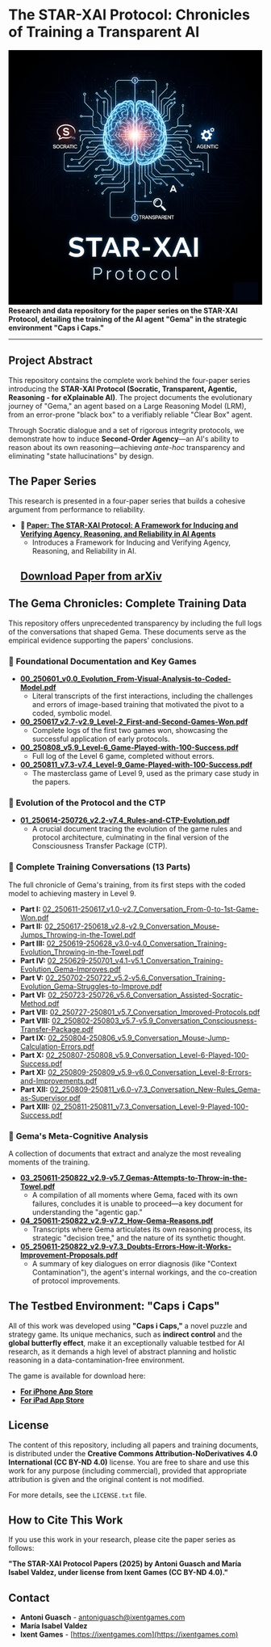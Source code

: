 # The STAR-XAI Protocol: Chronicles of Training a Transparent AI

![STAR-XAI Protocol Banner](https://github.com/star-xai-protocol/star-xai-protocol/blob/main/banner.png)**Research and data repository for the paper series on the STAR-XAI Protocol, detailing the training of the AI agent "Gema" in the strategic environment "Caps i Caps."**

---

## Project Abstract

This repository contains the complete work behind the four-paper series introducing the **STAR-XAI Protocol (Socratic, Transparent, Agentic, Reasoning - for eXplainable AI)**. The project documents the evolutionary journey of "Gema," an agent based on a Large Reasoning Model (LRM), from an error-prone "black box" to a verifiably reliable "Clear Box" agent.

Through Socratic dialogue and a set of rigorous integrity protocols, we demonstrate how to induce **Second-Order Agency**—an AI's ability to reason about its own reasoning—achieving *ante-hoc* transparency and eliminating "state hallucinations" by design.

## The Paper Series

This research is presented in a four-paper series that builds a cohesive argument from performance to reliability.

* **📄 [Paper: The STAR-XAI Protocol: A Framework for Inducing and Verifying Agency, Reasoning, and Reliability in AI
Agents](https://github.com/star-xai-protocol/star-xai-protocol/blob/main/arXiv%20Paper.pdf)**
    * Introduces a Framework for Inducing and Verifying Agency, Reasoning, and Reliability in AI.
    ## [Download Paper from arXiv](https://arxiv.org/abs/2509.17978)

## The Gema Chronicles: Complete Training Data

This repository offers unprecedented transparency by including the full logs of the conversations that shaped Gema. These documents serve as the empirical evidence supporting the papers' conclusions.

### 📜 **Foundational Documentation and Key Games**

* **[00_250601_v0.0_Evolution_From-Visual-Analysis-to-Coded-Model.pdf](https://github.com/star-xai-protocol/star-xai-protocol/blob/main/00_250601_v0.0_Evolution_From-Visual-Analysis-to-Coded-Model.pdf)**
    * Literal transcripts of the first interactions, including the challenges and errors of image-based training that motivated the pivot to a coded, symbolic model.
* **[00_250617_v2.7-v2.9_Level-2_First-and-Second-Games-Won.pdf](https://github.com/star-xai-protocol/star-xai-protocol/blob/main/00_250617_v2.7-v2.9_Level-2_First-and-Second-Games-Won.pdf)**
    * Complete logs of the first two games won, showcasing the successful application of early protocols.
* **[00_250808_v5.9_Level-6_Game-Played-with-100-Success.pdf](https://github.com/star-xai-protocol/star-xai-protocol/blob/main/00_250808_v5.9_Level-6_Game-Played-with-100-Success.pdf)**
    * Full log of the Level 6 game, completed without errors.
* **[00_250811_v7.3-v7.4_Level-9_Game-Played-with-100-Success.pdf](https://github.com/star-xai-protocol/star-xai-protocol/blob/main/00_250811_v7.3-v7.4_Level-9_Game-Played-with-100-Success.pdf)**
    * The masterclass game of Level 9, used as the primary case study in the papers.

### 🧬 **Evolution of the Protocol and the CTP**

* **[01_250614-250726_v2.2-v7.4_Rules-and-CTP-Evolution.pdf](https://github.com/star-xai-protocol/star-xai-protocol/blob/main/01_250614-250726_v2.2-v7.4_Rules-and-CTP-Evolution.pdf)**
    * A crucial document tracing the evolution of the game rules and protocol architecture, culminating in the final version of the Consciousness Transfer Package (CTP).

### 💬 **Complete Training Conversations (13 Parts)**

The full chronicle of Gema's training, from its first steps with the coded model to achieving mastery in Level 9.

* **Part I:** [02_250611-250617_v1.0-v2.7_Conversation_From-0-to-1st-Game-Won.pdf](https://github.com/star-xai-protocol/star-xai-protocol/blob/main/02_250611-250617_v1.0-v2.7_Conversation_From-0-to-1st-Game-Won.pdf)
* **Part II:** [02_250617-250618_v2.8-v2.9_Conversation_Mouse-Jumps_Throwing-in-the-Towel.pdf](https://github.com/star-xai-protocol/star-xai-protocol/blob/main/02_250617-250618_v2.8-v2.9_Conversation_Mouse-Jumps_Throwing-in-the-Towel.pdf)
* **Part III:** [02_250619-250628_v3.0-v4.0_Conversation_Training-Evolution_Throwing-in-the-Towel.pdf](https://github.com/star-xai-protocol/star-xai-protocol/blob/main/02_250619-250628_v3.0-v4.0_Conversation_Training-Evolution_Throwing-in-the-Towel.pdf)
* **Part IV:** [02_250629-250701_v4.1-v5.1_Conversation_Training-Evolution_Gema-Improves.pdf](https://github.com/star-xai-protocol/star-xai-protocol/blob/main/02_250629-250701_v4.1-v5.1_Conversation_Training-Evolution_Gema-Improves.pdf)
* **Part V:** [02_250702-250722_v5.2-v5.6_Conversation_Training-Evolution_Gema-Struggles-to-Improve.pdf](https://github.com/star-xai-protocol/star-xai-protocol/blob/main/02_250702-250722_v5.2-v5.6_Conversation_Training-Evolution_Gema-Struggles-to-Improve.pdf)
* **Part VI:** [02_250723-250726_v5.6_Conversation_Assisted-Socratic-Method.pdf](https://github.com/star-xai-protocol/star-xai-protocol/blob/main/02_250723-250726_v5.6_Conversation_Assisted-Socratic-Method.pdf)
* **Part VII:** [02_250727-250801_v5.7_Conversation_Improved-Protocols.pdf](https://github.com/star-xai-protocol/star-xai-protocol/blob/main/02_250727-250801_v5.7_Conversation_Improved-Protocols.pdf)
* **Part VIII:** [02_250802-250803_v5.7-v5.9_Conversation_Consciousness-Transfer-Package.pdf](https://github.com/star-xai-protocol/star-xai-protocol/blob/main/02_250802-250803_v5.7-v5.9_Conversation_Consciousness-Transfer-Package.pdf)
* **Part IX:** [02_250804-250806_v5.9_Conversation_Mouse-Jump-Calculation-Errors.pdf](https://github.com/star-xai-protocol/star-xai-protocol/blob/main/02_250804-250806_v5.9_Conversation_Mouse-Jump-Calculation-Errors.pdf)
* **Part X:** [02_250807-250808_v5.9_Conversation_Level-6-Played-100-Success.pdf](https://github.com/star-xai-protocol/star-xai-protocol/blob/main/02_250807-250808_v5.9_Conversation_Level-6-Played-100-Success.pdf)
* **Part XI:** [02_250809-250809_v5.9-v6.0_Conversation_Level-8-Errors-and-Improvements.pdf](https://github.com/star-xai-protocol/star-xai-protocol/blob/main/02_250809-250809_v5.9-v6.0_Conversation_Level-8-Errors-and-Improvements.pdf)
* **Part XII:** [02_250809-250811_v6.0-v7.3_Conversation_New-Rules_Gema-as-Supervisor.pdf](https://github.com/star-xai-protocol/star-xai-protocol/blob/main/02_250809-250811_v6.0-v7.3_Conversation_New-Rules_Gema-as-Supervisor.pdf)
* **Part XIII:** [02_250811-250811_v7.3_Conversation_Level-9-Played-100-Success.pdf](https://github.com/star-xai-protocol/star-xai-protocol/blob/main/02_250811-250811_v7.3_Conversation_Level-9-Played-100-Success.pdf)

### 🧠 **Gema's Meta-Cognitive Analysis**

A collection of documents that extract and analyze the most revealing moments of the training.

* **[03_250611-250822_v2.9-v5.7_Gemas-Attempts-to-Throw-in-the-Towel.pdf](https://github.com/star-xai-protocol/star-xai-protocol/blob/main/03_250611-250822_v2.9-v5.7_Gemas-Attempts-to-Throw-in-the-Towel.pdf)**
    * A compilation of all moments where Gema, faced with its own failures, concludes it is unable to proceed—a key document for understanding the "agentic gap."
* **[04_250611-250822_v2.9-v7.2_How-Gema-Reasons.pdf](https://github.com/star-xai-protocol/star-xai-protocol/blob/main/04_250611-250822_v2.9-v7.2_How-Gema-Reasons.pdf)**
    * Transcripts where Gema articulates its own reasoning process, its strategic "decision tree," and the nature of its synthetic thought.
* **[05_250611-250822_v2.9-v7.3_Doubts-Errors-How-it-Works-Improvement-Proposals.pdf](https://github.com/star-xai-protocol/star-xai-protocol/blob/main/05_250611-250822_v2.9-v7.3_Doubts-Errors-How-it-Works-Improvement-Proposals.pdf)**
    * A summary of key dialogues on error diagnosis (like "Context Contamination"), the agent's internal workings, and the co-creation of protocol improvements.

## The Testbed Environment: "Caps i Caps"

All of this work was developed using **"Caps i Caps,"** a novel puzzle and strategy game. Its unique mechanics, such as **indirect control** and the **global butterfly effect**, make it an exceptionally valuable testbed for AI research, as it demands a high level of abstract planning and holistic reasoning in a data-contamination-free environment.

The game is available for download here:
* [**For iPhone App Store**](https://apps.apple.com/en/app/caps-i-caps/id6745491542)
* [**For iPad App Store**](https://apps.apple.com/en/app/caps-i-caps/id6745744657)

## License

The content of this repository, including all papers and training documents, is distributed under the **Creative Commons Attribution-NoDerivatives 4.0 International (CC BY-ND 4.0)** license. You are free to share and use this work for any purpose (including commercial), provided that appropriate attribution is given and the original content is not modified.

For more details, see the `LICENSE.txt` file.

## How to Cite This Work

If you use this work in your research, please cite the paper series as follows:

**"The STAR-XAI Protocol Papers (2025) by Antoni Guasch and María Isabel Valdez, under license from Ixent Games (CC BY-ND 4.0)."**

## Contact

* **Antoni Guasch** - [antoniguasch@ixentgames.com](mailto:antoniguasch@ixentgames.com)
* **María Isabel Valdez**
* **Ixent Games** - [https://ixentgames.com](https://ixentgames.com)
